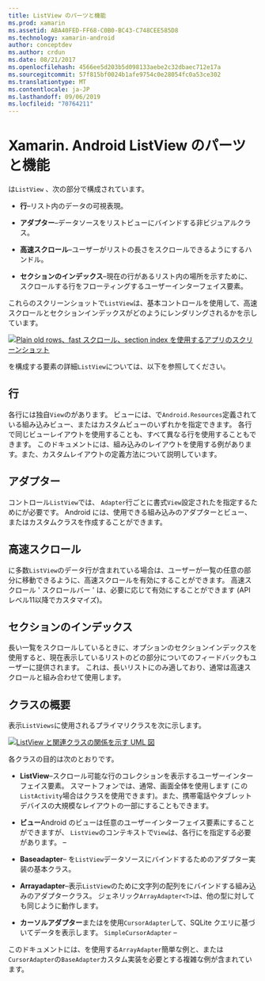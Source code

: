 ```yaml
---
title: ListView のパーツと機能
ms.prod: xamarin
ms.assetid: ABA40FED-FF68-C0B0-BC43-C748CEE585D8
ms.technology: xamarin-android
author: conceptdev
ms.author: crdun
ms.date: 08/21/2017
ms.openlocfilehash: 4566ee5d203b5d098133aebe2c32dbaec712e17a
ms.sourcegitcommit: 57f815bf0024b1afe9754c0e28054fc0a53ce302
ms.translationtype: MT
ms.contentlocale: ja-JP
ms.lasthandoff: 09/06/2019
ms.locfileid: "70764211"
---
```

# <a name="xamarinandroid-listview-parts-and-functionality"></a>Xamarin. Android ListView のパーツと機能

は`ListView` 、次の部分で構成されています。

- **行**&ndash;リスト内のデータの可視表現。

- **アダプター**&ndash;データソースをリストビューにバインドする非ビジュアルクラス。

- **高速スクロール**&ndash;ユーザーがリストの長さをスクロールできるようにするハンドル。

- **セクションのインデックス**&ndash;現在の行があるリスト内の場所を示すために、スクロールする行をフローティングするユーザーインターフェイス要素。

これらのスクリーンショットで`ListView`は、基本コントロールを使用して、高速スクロールとセクションインデックスがどのようにレンダリングされるかを示しています。

[![Plain old rows、fast スクロール、section index を使用するアプリのスクリーンショット](parts-and-functionality-images/listviewparts.png)](parts-and-functionality-images/listviewparts.png#lightbox)

を構成する要素の詳細`ListView`については、以下を参照してください。

## <a name="rows"></a>行

各行には独自`View`のがあります。 ビューには、で`Android.Resources`定義されている組み込みビュー、またはカスタムビューのいずれかを指定できます。 各行で同じビューレイアウトを使用することも、すべて異なる行を使用することもできます。 このドキュメントには、組み込みのレイアウトを使用する例があります。また、カスタムレイアウトの定義方法について説明しています。

## <a name="adapter"></a>アダプター

コントロール`ListView`では、 `Adapter`行ごとに書式`View`設定されたを指定するためにが必要です。 Android には、使用できる組み込みのアダプターとビュー、またはカスタムクラスを作成することができます。

## <a name="fast-scrolling"></a>高速スクロール

に多数`ListView`のデータ行が含まれている場合は、ユーザーが一覧の任意の部分に移動できるように、高速スクロールを有効にすることができます。 高速スクロール ' スクロールバー ' は、必要に応じて有効にすることができます (API レベル11以降でカスタマイズ)。

## <a name="section-index"></a>セクションのインデックス

長い一覧をスクロールしているときに、オプションのセクションインデックスを使用すると、現在表示しているリストのどの部分についてのフィードバックもユーザーに提供されます。 これは、長いリストにのみ適しており、通常は高速スクロールと組み合わせて使用します。

## <a name="classes-overview"></a>クラスの概要

表示`ListViews`に使用されるプライマリクラスを次に示します。

[![ListView と関連クラスの関係を示す UML 図](parts-and-functionality-images/image2.png)](parts-and-functionality-images/image2.png#lightbox)

各クラスの目的は次のとおりです。

- **ListView**&ndash;スクロール可能な行のコレクションを表示するユーザーインターフェイス要素。 スマートフォンでは、通常、画面全体を使用します (この`ListActivity`場合はクラスを使用できます)。また、携帯電話やタブレットデバイスの大規模なレイアウトの一部にすることもできます。

- **ビュー**Android のビューは任意のユーザーインターフェイス要素にすることができますが、 `ListView`のコンテキストで`View`は、各行にを指定する必要があります。 &ndash;

- **Baseadapter**&ndash; を`ListView`データソースにバインドするためのアダプター実装の基本クラス。

- **Arrayadapter**&ndash;表示`ListView`のために文字列の配列をにバインドする組み込みのアダプタークラス。 ジェネリック`ArrayAdapter<T>`は、他の型に対しても同じように動作します。

- **カーソルアダプター**またはを使用`CursorAdapter`して、SQLite クエリに基づいてデータを表示します。 `SimpleCursorAdapter` &ndash;

このドキュメントには、を使用する`ArrayAdapter`簡単な例と、または`CursorAdapter`の`BaseAdapter`カスタム実装を必要とする複雑な例が含まれています。
